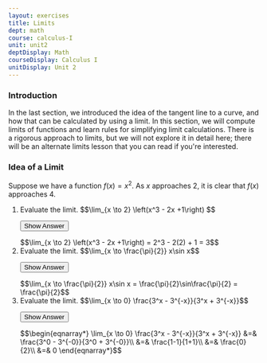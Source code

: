```yaml
---
layout: exercises
title: Limits
dept: math
course: calculus-I
unit: unit2
deptDisplay: Math
courseDisplay: Calculus I
unitDisplay: Unit 2
---
```


### Introduction

In the last section, we introduced the idea of the tangent line to a curve, and how that can be calculated by using a limit. In this section, we will compute limits of functions and learn rules for simplifying limit calculations. There is a rigorous approach to limits, but we will not explore it in detail here; there will be an alternate limits lesson that you can read if you're interested.



### Idea of a Limit

Suppose we have a function $f(x) = x^2$. As $x$ approaches 2, it is clear that $f(x)$ approaches 4. 



<ol>
<li> <div> Evaluate the limit.  $$\lim_{x \to 2} \left(x^3 - 2x +1\right) $$ </div>

<button onclick="myFunction('answer1')" class="answerButton">Show Answer</button>
<div  id="answer1" class="answer">
$$\lim_{x \to 2}  \left(x^3 - 2x +1\right) = 2^3 - 2(2) + 1 = 3$$
</div> </li>

<li> <div> Evaluate the limit.  $$\lim_{x \to \frac{\pi}{2}} x\sin x$$ </div>

<button onclick="myFunction('answer2')" class="answerButton">Show Answer</button>
<div  id="answer2" class="answer">
$$\lim_{x \to \frac{\pi}{2}} x\sin x = \frac{\pi}{2}\sin\frac{\pi}{2} = \frac{\pi}{2}$$
</div> </li>


<li> <div> Evaluate the limit.  $$\lim_{x \to 0} \frac{3^x - 3^{-x}}{3^x + 3^{-x}}$$ </div>

<button onclick="myFunction('answer3')" class="answerButton">Show Answer</button>
<div  id="answer3" class="answer">
$$\begin{eqnarray*}
\lim_{x \to 0} \frac{3^x - 3^{-x}}{3^x + 3^{-x}} &=& \frac{3^0 - 3^{-0}}{3^0 + 3^{-0}}\\
&=& \frac{1-1}{1+1}\\
&=& \frac{0}{2}\\
&=& 0
\end{eqnarray*}$$
</div> </li>

</ol>
